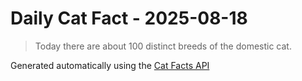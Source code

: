 # Daily Cat Fact - 2025-08-18

> Today there are about 100 distinct breeds of the domestic cat.

Generated automatically using the [Cat Facts API](https://catfact.ninja)

